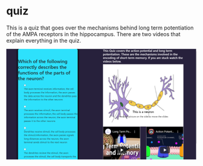 # quiz


<p>This is a quiz that goes over the mechanisms behind long term potentiation of the AMPA receptors in the hippocampus. There are two videos that explain everything in the quiz.</p>
<img src="neuro pics/Untitled.png">